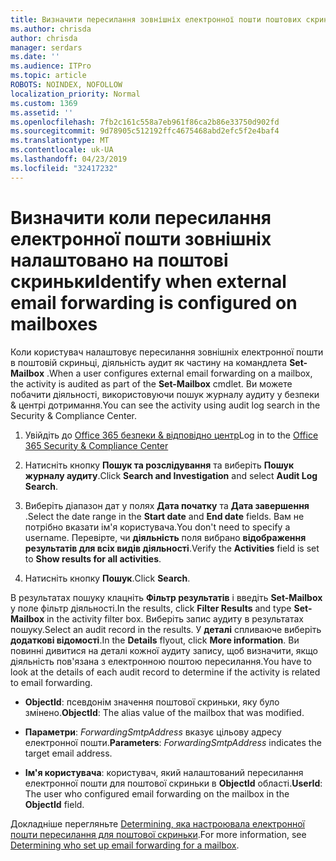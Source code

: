 ```yaml
---
title: Визначити пересилання зовнішніх електронної пошти поштових скриньок у журнали аудиту
ms.author: chrisda
author: chrisda
manager: serdars
ms.date: ''
ms.audience: ITPro
ms.topic: article
ROBOTS: NOINDEX, NOFOLLOW
localization_priority: Normal
ms.custom: 1369
ms.assetid: ''
ms.openlocfilehash: 7fb2c161c558a7eb961f86ca2b86e33750d902fd
ms.sourcegitcommit: 9d78905c512192ffc4675468abd2efc5f2e4baf4
ms.translationtype: MT
ms.contentlocale: uk-UA
ms.lasthandoff: 04/23/2019
ms.locfileid: "32417232"
---
```

# <a name="identify-when-external-email-forwarding-is-configured-on-mailboxes"></a><span data-ttu-id="9a351-102">Визначити коли пересилання електронної пошти зовнішніх налаштовано на поштові скриньки</span><span class="sxs-lookup"><span data-stu-id="9a351-102">Identify when external email forwarding is configured on mailboxes</span></span>

<span data-ttu-id="9a351-103">Коли користувач налаштовує пересилання зовнішніх електронної пошти в поштовій скриньці, діяльність аудит як частину на командлета **Set-Mailbox** .</span><span class="sxs-lookup"><span data-stu-id="9a351-103">When a user configures external email forwarding on a mailbox, the activity is audited as part of the **Set-Mailbox** cmdlet.</span></span> <span data-ttu-id="9a351-104">Ви можете побачити діяльності, використовуючи пошук журналу аудиту у безпеки & центрі дотримання.</span><span class="sxs-lookup"><span data-stu-id="9a351-104">You can see the activity using audit log search in the Security & Compliance Center.</span></span>

1. <span data-ttu-id="9a351-105">Увійдіть до [Office 365 безпеки & відповідно центр](https://protection.office.com/)</span><span class="sxs-lookup"><span data-stu-id="9a351-105">Log in to the [Office 365 Security & Compliance Center](https://protection.office.com/)</span></span>

2. <span data-ttu-id="9a351-106">Натисніть кнопку **Пошук та розслідування** та виберіть **Пошук журналу аудиту**.</span><span class="sxs-lookup"><span data-stu-id="9a351-106">Click **Search and Investigation** and select **Audit Log Search**.</span></span>

3. <span data-ttu-id="9a351-107">Виберіть діапазон дат у полях **Дата початку** та **Дата завершення** .</span><span class="sxs-lookup"><span data-stu-id="9a351-107">Select the date range in the **Start date** and **End date** fields.</span></span> <span data-ttu-id="9a351-108">Вам не потрібно вказати ім'я користувача.</span><span class="sxs-lookup"><span data-stu-id="9a351-108">You don't need to specify a username.</span></span> <span data-ttu-id="9a351-109">Перевірте, чи **діяльність** поля вибрано **відображення результатів для всіх видів діяльності**.</span><span class="sxs-lookup"><span data-stu-id="9a351-109">Verify the **Activities** field is set to **Show results for all activities**.</span></span>

4. <span data-ttu-id="9a351-110">Натисніть кнопку **Пошук**.</span><span class="sxs-lookup"><span data-stu-id="9a351-110">Click **Search**.</span></span>

<span data-ttu-id="9a351-111">В результатах пошуку клацніть **Фільтр результатів** і введіть **Set-Mailbox** у поле фільтр діяльності.</span><span class="sxs-lookup"><span data-stu-id="9a351-111">In the results, click **Filter Results** and type **Set-Mailbox** in the activity filter box.</span></span> <span data-ttu-id="9a351-112">Виберіть запис аудиту в результатах пошуку.</span><span class="sxs-lookup"><span data-stu-id="9a351-112">Select an audit record in the results.</span></span> <span data-ttu-id="9a351-113">У **деталі** спливаюче виберіть **додаткові відомості**.</span><span class="sxs-lookup"><span data-stu-id="9a351-113">In the **Details** flyout, click **More information**.</span></span> <span data-ttu-id="9a351-114">Ви повинні дивитися на деталі кожної аудиту запису, щоб визначити, якщо діяльність пов'язана з електронною поштою пересилання.</span><span class="sxs-lookup"><span data-stu-id="9a351-114">You have to look at the details of each audit record to determine if the activity is related to email forwarding.</span></span>

- <span data-ttu-id="9a351-115">**ObjectId**: псевдонім значення поштової скриньки, яку було змінено.</span><span class="sxs-lookup"><span data-stu-id="9a351-115">**ObjectId**: The alias value of the mailbox that was modified.</span></span>

- <span data-ttu-id="9a351-116">**Параметри**: _ForwardingSmtpAddress_ вказує цільову адресу електронної пошти.</span><span class="sxs-lookup"><span data-stu-id="9a351-116">**Parameters**: _ForwardingSmtpAddress_ indicates the target email address.</span></span>

- <span data-ttu-id="9a351-117">**Ім'я користувача**: користувач, який налаштований пересилання електронної пошти для поштової скриньки в **ObjectId** області.</span><span class="sxs-lookup"><span data-stu-id="9a351-117">**UserId**: The user who configured email forwarding on the mailbox in the **ObjectId** field.</span></span>

<span data-ttu-id="9a351-118">Докладніше перегляньте [Determining, яка настроювала електронної пошти пересилання для поштової скриньки](https://docs.microsoft.com/office365/securitycompliance/auditing-troubleshooting-scenarios#determining-who-set-up-email-forwarding-for-a-mailbox).</span><span class="sxs-lookup"><span data-stu-id="9a351-118">For more information, see [Determining who set up email forwarding for a mailbox](https://docs.microsoft.com/office365/securitycompliance/auditing-troubleshooting-scenarios#determining-who-set-up-email-forwarding-for-a-mailbox).</span></span>
